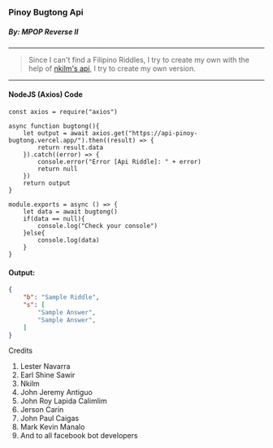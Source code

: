 ### Pinoy Bugtong Api
##### By: MPOP Reverse II
---
> Since I can't find a Filipino Riddles, I try to create my own with the help of [nkilm's api](https://github.com/nkilm/riddles-api/), I try to create my own version.
---
#### NodeJS (Axios) Code
``` NodeJS
const axios = require("axios")

async function bugtong(){
	let output = await axios.get("https://api-pinoy-bugtong.vercel.app/").then((result) => {
		return result.data
	}).catch((error) => {
		console.error("Error [Api Riddle]: " + error)
		return null
	})
	return output
}

module.exports = async () => {
	let data = await bugtong()
	if(data == null){
		console.log("Check your console")
	}else{
		console.log(data)
	}
}
```

#### Output:
``` JSON
{
	"b": "Sample Riddle",
	"s": [
		"Sample Answer",
		"Sample Answer",
	]
}
```

Credits
1. Lester Navarra
2. Earl Shine Sawir
3. Nkilm
4. John Jeremy Antiguo
5. John Roy Lapida Calimlim
6. Jerson Carin
7. John Paul Caigas
8. Mark Kevin Manalo
9. And to all facebook bot developers

